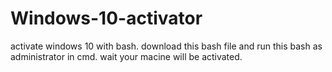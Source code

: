 # Windows-10-activator
activate windows 10 with bash.
download this bash file and run this bash as administrator in cmd.
wait
your macine will be activated.
